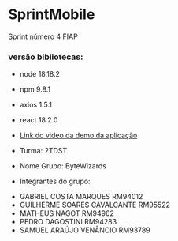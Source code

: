 # SprintMobile
Sprint número 4 FIAP

### versão bibliotecas:
- node 18.18.2
- npm 9.8.1
- axios 1.5.1
- react 18.2.0

- [Link do video da demo da aplicação](https://drive.google.com/file/d/17LEux1j3tH1Kd7rz5dd4mw4yuyWWnTFv/view)

- Turma: 2TDST
- Nome Grupo: ByteWizards
- Integrantes do grupo:
 * GABRIEL COSTA MARQUES RM94012 
 * GUILHERME SOARES CAVALCANTE RM95522
 * MATHEUS NAGOT RM94962
 * PEDRO DAGOSTINI RM94283
 * SAMUEL ARAÚJO VENÂNCIO RM93789
